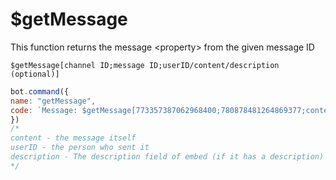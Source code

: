 # $getMessage

This function returns the message &lt;property&gt; from the given message ID

```text
$getMessage[channel ID;message ID;userID/content/description (optional)]
```

```javascript
bot.command({
name: "getMessage",
code: `Message: $getMessage[773357387062968400;780878481264869377;content]`
})
/*
content - the message itself
userID - the person who sent it
description - The description field of embed (if it has a description)
*/
```

